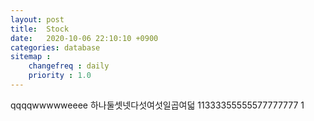 ```yaml
---
layout: post
title:  Stock
date:   2020-10-06 22:10:10 +0900
categories: database
sitemap :
    changefreq : daily
    priority : 1.0
---
```





















qqqqwwwwweeee
하나둘셋넷다섯여섯일곱여덟
11333355555577777777
1